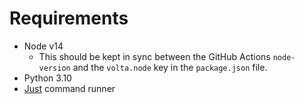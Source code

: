 # Requirements

- Node v14
  - This should be kept in sync between the GitHub Actions `node-version` and
    the `volta.node` key in the `package.json` file.
- Python 3.10
- [Just](https://github.com/casey/just) command runner